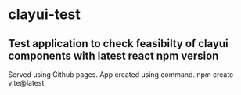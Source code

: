 # clayui-test

## Test application to check feasibilty of clayui components with latest react npm version

Served using Github pages. App created using command.
npm create vite@latest
